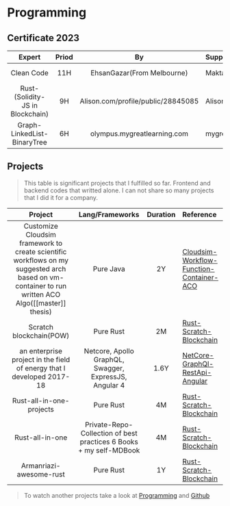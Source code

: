 
# Programming

## Certificate 2023

| Expert | Priod  | By | Supported By   | Inquiry | Documents 
|:-----------:|:-----:|:-------------:|:----------------|:------------|:---------------------|
| Clean Code    | 11H       |  EhsanGazar(From Melbourne)     | Maktabkhooneh.org  | [MK-QJ6954](https://maktabkhooneh.org/certificates/)     | [MB-PDF](https://drive.google.com/file/d/1BhUDCA0FvWOwNQbKsQbU8siyEsCwTHr3/view?usp=share_link)    |
| Rust-(Solidity-JS in Blockchain)   | 9H       |  Alison.com/profile/public/28845085  | Alison.com  |  Boundled    | [Link](https://cutt.ly/armanriazi-rust-solidity-js-alison)    |
| Graph-LinkedList-BinaryTree  | 6H       |  olympus.mygreatlearning.com  | mygreatlearning.com  |  Boundled    | [Link](https://www.mygreatlearning.com/academy?referrer_code=GLWR76UXTOY9K)    |

## Projects

> This table is significant projects that I fulfilled so far.
> Frontend and backend codes that writted alone.
> I can not share so many projects that I did it for a company.

| Project | Lang/Frameworks  | Duration | Reference
|:-----------------------------------------------:|:-------------------:|:--------:|:----------------|
| Customize Cloudsim framework to create scientific workflows on my suggested arch based on vm-container to run written ACO Algo([[master]] thesis)     | Pure Java       |  2Y   | [Cloudsim-Workflow-Function-Container-ACO](https://github.com/armanriazi/Cloudsim-Workflow-Function-Container-ACO)  | 
| Scratch blockchain(POW)     | Pure Rust       |  2M   | [Rust-Scratch-Blockchain](https://github.com/armanriazi/rust-scratch-blockchain)  | 
| an enterprise project in the field of energy that I developed 2017-18    | Netcore, Apollo GraphQL, Swagger, ExpressJS, Angular 4      |  1.6Y   | [NetCore-GraphQl-RestApi-Angular](https://github.com/armanriazi/ApplicantPortal)  | 
| Rust-all-in-one-projects     | Pure Rust       |  4M   | [Rust-Scratch-Blockchain](https://github.com/armanriazi/rust-all-in-one-projects)  | 
| Rust-all-in-one     | Private-Repo-Collection of best practices 6 Books + my self-MDBook       |  4M   | [Rust-Scratch-Blockchain](https://github.com/armanriazi/rust-all-in-one-projects)  | 
| Armanriazi-awesome-rust     | Pure Rust       |  1Y   | [Rust-Scratch-Blockchain](https://github.com/armanriazi/armanriazi-awesome-rust)  | 

> To watch another projects take a look at [Programming](https://armanriazi.github.io/site/public/programming/programming/) and [Github](https://github.com/armanriazi)